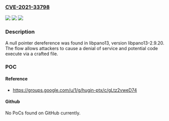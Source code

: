 ### [CVE-2021-33798](https://cve.mitre.org/cgi-bin/cvename.cgi?name=CVE-2021-33798)
![](https://img.shields.io/static/v1?label=Product&message=libpano13&color=blue)
![](https://img.shields.io/static/v1?label=Version&message=%3D%202.9.20%20&color=brighgreen)
![](https://img.shields.io/static/v1?label=Vulnerability&message=CWE-476%20NULL%20Pointer%20Dereference&color=brighgreen)

### Description

A null pointer dereference was found in libpano13, version libpano13-2.9.20. The flow allows attackers to cause a denial of service and potential code execute via a crafted file.

### POC

#### Reference
- https://groups.google.com/u/1/g/hugin-ptx/c/gLtz2vweD74

#### Github
No PoCs found on GitHub currently.

